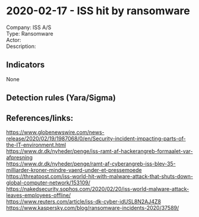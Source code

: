 # 2020-02-17 - ISS hit by ransomware  
Company: ISS A/S  
Type: Ransomware  
Actor:   
Description:  

## Indicators
None

## Detection rules (Yara/Sigma)

## References/links:  
https://www.globenewswire.com/news-release/2020/02/19/1987068/0/en/Security-incident-impacting-parts-of-the-IT-environment.html  
https://www.dr.dk/nyheder/penge/iss-ramt-af-hackerangreb-formaalet-var-afpresning   
https://www.dr.dk/nyheder/penge/ramt-af-cyberangreb-iss-blev-35-milliarder-kroner-mindre-vaerd-under-et-pressemoede  
https://threatpost.com/iss-world-hit-with-malware-attack-that-shuts-down-global-computer-network/153109/
https://nakedsecurity.sophos.com/2020/02/20/iss-world-malware-attack-leaves-employees-offline/  
https://www.reuters.com/article/iss-dk-cyber-idUSL8N2AJ4Z8  
https://www.kaspersky.com/blog/ransomware-incidents-2020/37589/
